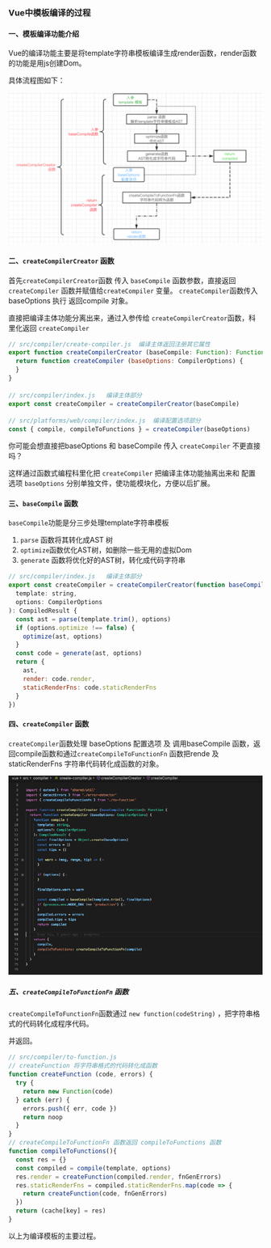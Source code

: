 ### Vue中模板编译的过程

#### 一、模板编译功能介绍

Vue的编译功能主要是将template字符串模板编译生成render函数，render函数的功能是用js创建Dom。

具体流程图如下：

![image-20200928013649095](../../image/image-20200928013649095.png)

#### 二、`createCompilerCreator` 函数

首先`createCompilerCreator`函数 传入 `baseCompile` 函数参数，直接返回 `createCompiler` 函数并赋值给`createCompiler` 变量。 `createCompiler`函数传入 baseOptions 执行 返回compile 对象。

直接把编译主体功能分离出来，通过入参传给 `createCompilerCreator`函数，科里化返回 `createCompiler`

```javascript
// src/compiler/create-compiler.js  编译主体返回注册其它属性
export function createCompilerCreator (baseCompile: Function): Function {
  return function createCompiler (baseOptions: CompilerOptions) {
  }
}

// src/compiler/index.js   编译主体部分
export const createCompiler = createCompilerCreator(baseCompile)

// src/platforms/web/compiler/index.js  编译配置选项部分
const { compile, compileToFunctions } = createCompiler(baseOptions)
```

你可能会想直接把baseOptions 和 baseCompile 传入 ``createCompiler`` 不更直接吗？

这样通过函数式编程科里化把 `createCompiler` 把编译主体功能抽离出来和 配置选项 `baseOptions` 分别单独文件，使功能模块化，方便以后扩展。

#### 三、`baseCompile` 函数

`baseCompile`功能是分三步处理template字符串模板

1. `parse` 函数将其转化成AST 树
2. `optimize`函数优化AST树，如删除一些无用的虚拟Dom
3. `generate` 函数将优化好的AST树，转化成代码字符串

```javascript
// src/compiler/index.js   编译主体部分
export const createCompiler = createCompilerCreator(function baseCompile (
  template: string,
  options: CompilerOptions
): CompiledResult {
  const ast = parse(template.trim(), options)
  if (options.optimize !== false) {
    optimize(ast, options)
  }
  const code = generate(ast, options)
  return {
    ast,
    render: code.render,
    staticRenderFns: code.staticRenderFns
  }
})
```

#### 四、`createCompiler` 函数

`createCompiler`函数处理 baseOptions 配置选项 及  调用baseCompile 函数，返回compile函数和通过`createCompileToFunctionFn` 函数把rende 及 staticRenderFns 字符串代码转化成函数的对象。

![image-20200928145650413](../../image/image-20200928145650413.png)

##### 五、`createCompileToFunctionFn` 函数

`createCompileToFunctionFn`函数通过 `new function(codeString)` ，把字符串格式的代码转化成程序代码。

并返回。

```javascript
// src/compiler/to-function.js
// createFunction 将字符串格式的代码转化成函数
function createFunction (code, errors) {
  try {
    return new Function(code)
  } catch (err) {
    errors.push({ err, code })
    return noop
  }
}
// createCompileToFunctionFn 函数返回 compileToFunctions 函数
function compileToFunctions(){
  const res = {}
  const compiled = compile(template, options)
  res.render = createFunction(compiled.render, fnGenErrors)
  res.staticRenderFns = compiled.staticRenderFns.map(code => {
    return createFunction(code, fnGenErrors)
  })
  return (cache[key] = res)
}
```

以上为编译模板的主要过程。